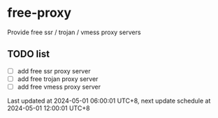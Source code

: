 
# free-proxy
Provide free ssr / trojan / vmess proxy servers


## TODO list
- [ ] add free ssr proxy server
- [ ] add free trojan proxy server
- [ ] add free vmess proxy server

Last updated at 2024-05-01 06:00:01 UTC+8, next update schedule at 2024-05-01 12:00:01 UTC+8

